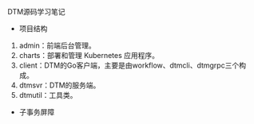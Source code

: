 DTM源码学习笔记
+ 项目结构 
1. admin：前端后台管理。
2. charts：部署和管理 Kubernetes 应用程序。
3. client：DTM的Go客户端，主要是由workflow、dtmcli、dtmgrpc三个构成。
4. dtmsvr：DTM的服务端。
5. dtmutil：工具类。

+ 子事务屏障